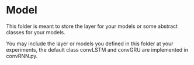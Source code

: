 # Model
This folder is meant to store the layer for your models or some abstract classes for your models. 

You may include the layer or models you defined in this folder at your experiments, the default class convLSTM and convGRU are implemented in convRNN.py. 